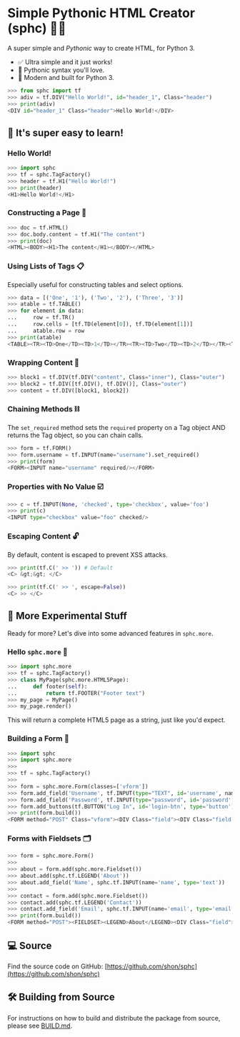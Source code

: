 # Simple Pythonic HTML Creator (sphc) 🐍✨

A super simple and *Pythonic* way to create HTML, for Python 3.

- ✅ Ultra simple and it just works!
- 🐍 Pythonic syntax you'll love.
- 🚀 Modern and built for Python 3.

```python
>>> from sphc import tf
>>> adiv = tf.DIV("Hello World!", id="header_1", Class="header")
>>> print(adiv)
<DIV id="header_1" Class="header">Hello World!</DIV>
```

## 📖 It's super easy to learn!

### Hello World!

```python
>>> import sphc
>>> tf = sphc.TagFactory()
>>> header = tf.H1("Hello World!")
>>> print(header)
<H1>Hello World!</H1>
```

### Constructing a Page 📄

```python
>>> doc = tf.HTML()
>>> doc.body.content = tf.H1("The content")
>>> print(doc)
<HTML><BODY><H1>The content</H1></BODY></HTML>
```

### Using Lists of Tags 📋

Especially useful for constructing tables and select options.

```python
>>> data = [('One', '1'), ('Two', '2'), ('Three', '3')]
>>> atable = tf.TABLE()
>>> for element in data:
...     row = tf.TR()
...     row.cells = [tf.TD(element[0]), tf.TD(element[1])]
...     atable.row = row
>>> print(atable)
<TABLE><TR><TD>One</TD><TD>1</TD></TR><TR><TD>Two</TD><TD>2</TD></TR><TR><TD>Three</TD><TD>3</TD></TR></TABLE>
```

### Wrapping Content 🎁

```python
>>> block1 = tf.DIV(tf.DIV("content", Class="inner"), Class="outer")
>>> block2 = tf.DIV([tf.DIV(), tf.DIV()], Class="outer")
>>> content = tf.DIV([block1, block2])
```

### Chaining Methods ⛓️

The `set_required` method sets the `required` property on a Tag object AND returns the Tag object, so you can chain calls.

```python
>>> form = tf.FORM()
>>> form.username = tf.INPUT(name="username").set_required()
>>> print(form)
<FORM><INPUT name="username" required/></FORM>
```

### Properties with No Value ☑️

```python
>>> c = tf.INPUT(None, 'checked', type='checkbox', value='foo')
>>> print(c)
<INPUT type="checkbox" value="foo" checked/>
```

### Escaping Content 🔓

By default, content is escaped to prevent XSS attacks.

```python
>>> print(tf.C(' >> ')) # Default
<C> &gt;&gt; </C>

>>> print(tf.C(' >> ', escape=False))
<C> >> </C>
```

## 🚀 More Experimental Stuff

Ready for more? Let's dive into some advanced features in `sphc.more`.

### Hello `sphc.more` 👋

```python
>>> import sphc.more
>>> tf = sphc.TagFactory()
>>> class MyPage(sphc.more.HTML5Page):
...     def footer(self):
...         return tf.FOOTER("Footer text")
>>> my_page = MyPage()
>>> my_page.render()
```
This will return a complete HTML5 page as a string, just like you'd expect.

### Building a Form 📝

```python
>>> import sphc
>>> import sphc.more
>>>
>>> tf = sphc.TagFactory()
>>>
>>> form = sphc.more.Form(classes=['vform'])
>>> form.add_field('Username', tf.INPUT(type="TEXT", id='username', name="username").set_required())
>>> form.add_field('Password', tf.INPUT(type="password", id='password', name="password"))
>>> form.add_buttons(tf.BUTTON("Log In", id='login-btn', type='button'))
>>> print(form.build())
<FORM method="POST" Class="vform"><DIV Class="field"><DIV Class="field-label"><LABEL For="username">Username</LABEL></DIV><DIV Class="field-input"><INPUT type="TEXT" id="username" name="username" required/><C> *</C></DIV></DIV><DIV Class="field"><DIV Class="field-label"><LABEL For="password">Password</LABEL></DIV><DIV Class="field-input"><INPUT type="password" id="password" name="password"/></DIV></DIV><DIV Class="action-status"></DIV><DIV Class="buttons"><BUTTON id="login-btn" type="button">Log In</BUTTON></DIV></FORM>
```

### Forms with Fieldsets 🗂️

```python
>>> form = sphc.more.Form()
>>>
>>> about = form.add(sphc.more.Fieldset())
>>> about.add(sphc.tf.LEGEND('About'))
>>> about.add_field('Name', sphc.tf.INPUT(name='name', type='text'))
>>>
>>> contact = form.add(sphc.more.Fieldset())
>>> contact.add(sphc.tf.LEGEND('Contact'))
>>> contact.add_field('Email', sphc.tf.INPUT(name='email', type='email'))
>>> print(form.build())
<FORM method="POST"><FIELDSET><LEGEND>About</LEGEND><DIV Class="field"><DIV Class="field-label"><LABEL For="form-name">Name</LABEL></DIV><DIV Class="field-input"><INPUT name="name" type="text" id="form-name"/></DIV></DIV></FIELDSET><FIELDSET><LEGEND>Contact</LEGEND><DIV Class="field"><DIV Class="field-label"><LABEL For="form-email">Email</LABEL></DIV><DIV Class="field-input"><INPUT name="email" type="email" id="form-email"/></DIV></DIV></FIELDSET></FORM>
```

## 💻 Source

Find the source code on GitHub:
[https://github.com/shon/sphc](https://github.com/shon/sphc)

## 🛠️ Building from Source

For instructions on how to build and distribute the package from source, please see [BUILD.md](BUILD.md).
